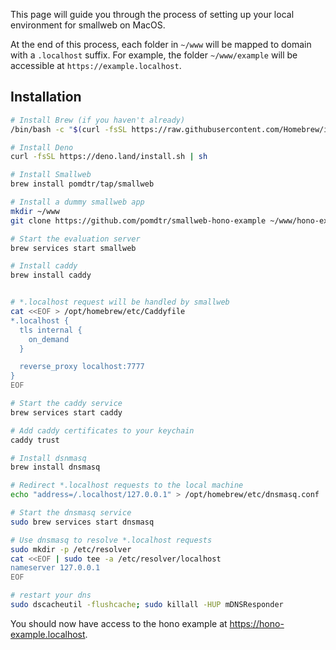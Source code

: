 This page will guide you through the process of setting up your local environment for smallweb on MacOS.

At the end of this process, each folder in `~/www` will be mapped to domain with a `.localhost` suffix. For example, the folder `~/www/example` will be accessible at `https://example.localhost`.

## Installation

```bash
# Install Brew (if you haven't already)
/bin/bash -c "$(curl -fsSL https://raw.githubusercontent.com/Homebrew/install/HEAD/install.sh)"

# Install Deno
curl -fsSL https://deno.land/install.sh | sh

# Install Smallweb
brew install pomdtr/tap/smallweb

# Install a dummy smallweb app
mkdir ~/www
git clone https://github.com/pomdtr/smallweb-hono-example ~/www/hono-example

# Start the evaluation server
brew services start smallweb

# Install caddy
brew install caddy


# *.localhost request will be handled by smallweb
cat <<EOF > /opt/homebrew/etc/Caddyfile
*.localhost {
  tls internal {
    on_demand
  }

  reverse_proxy localhost:7777
}
EOF

# Start the caddy service
brew services start caddy

# Add caddy certificates to your keychain
caddy trust

# Install dsnmasq
brew install dnsmasq

# Redirect *.localhost requests to the local machine
echo "address=/.localhost/127.0.0.1" > /opt/homebrew/etc/dnsmasq.conf

# Start the dnsmasq service
sudo brew services start dnsmasq

# Use dnsmasq to resolve *.localhost requests
sudo mkdir -p /etc/resolver
cat <<EOF | sudo tee -a /etc/resolver/localhost
nameserver 127.0.0.1
EOF

# restart your dns
sudo dscacheutil -flushcache; sudo killall -HUP mDNSResponder
```

You should now have access to the hono example at <https://hono-example.localhost>.
